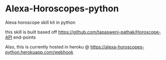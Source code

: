 # Alexa-Horoscopes-python
Alexa horoscope skill kit in python

this skill is built based off https://github.com/tapasweni-pathak/Horoscope-API end-points

Also, this is currently hosted in heroku @ https://alexa-horoscopes-python.herokuapp.com/webhook

